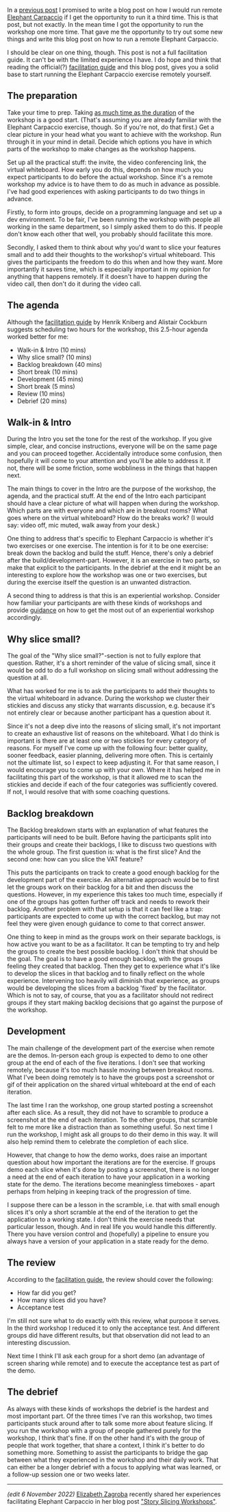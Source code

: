 <!--
.. title: How to run a remote Elephant Carpaccio
.. slug: how-to-run-a-remote-elephant-carpaccio
.. date: 2021-11-28 13:35:16 UTC+01:00
.. tags: workshop, elephant carpaccio, small steps, agile, facilitation
.. category: workshop
.. link: 
.. description:
.. type: text
-->


In a [previous post](link://slug/two-times-remote-elephant-carpaccio) I promised to write a blog post on how I would run remote [Elephant Carpaccio](https://web.archive.org/web/20171114154855/http://alistair.cockburn.us/Elephant+Carpaccio+exercise) if I get the opportunity to run it a third time. This is that post, but not exactly. In the mean time I got the opportunity to run the workshop one more time. That gave me the opportunity to try out some new things and write this blog post on how to run a remote Elephant Carpaccio.

I should be clear on one thing, though. This post is not a full facilitation guide. It can't be with the limited experience I have. I do hope and think that reading the official(?) [facilitation guide](https://docs.google.com/document/d/1TCuuu-8Mm14oxsOnlk8DqfZAA1cvtYu9WGv67Yj_sSk/pub) and this blog post, gives you a solid base to start running the Elephant Carpaccio exercise remotely yourself.


## The preparation
Take your time to prep. Taking [as much time as the duration](link://slug/lessons-learned-after-facilitating-elephant-carpaccio#take-your-time-for-the-before-and-after) of the workshop is a good start. (That's assuming you are already familiar with the Elephant Carpaccio exercise, though. So if you're not, do that first.) Get a clear picture in your head what you want to achieve with the workshop. Run through it in your mind in detail. Decide which options you have in which parts of the workshop to make changes as the workshop happens.

<!-- TEASER_END -->

Set up all the practical stuff: the invite, the video conferencing link, the virtual whiteboard. How early you do this, depends on how much you expect participants to do before the actual workshop. Since it's a remote workshop my advice is to have them to do as much in advance as possible. I've had good experiences with asking participants to do two things in advance.

Firstly, to form into groups, decide on a programming language and set up a dev environment. To be fair, I've been running the workshop with people all working in the same department, so I simply asked them to do this. If people don't know each other that well, you probably should facilitate this more.

Secondly, I asked them to think about why you'd want to slice your features small and to add their thoughts to the workshop's virtual whiteboard. This gives the participants the freedom to do this when and how they want. More importantly it saves time, which is especially important in my opinion for anything that happens remotely. If it doesn't have to happen during the video call, then don't do it during the video call.


## The agenda
Although the [facilitation guide](https://docs.google.com/document/d/1TCuuu-8Mm14oxsOnlk8DqfZAA1cvtYu9WGv67Yj_sSk/pub) by  Henrik Kniberg and Alistair Cockburn suggests scheduling two hours for the workshop, this 2.5-hour agenda worked better for me:

- Walk-in & Intro (10 mins)
- Why slice small? (10 mins)
- Backlog breakdown (40 mins)
- Short break (10 mins)
- Development (45 mins)
- Short break (5 mins)
- Review (10 mins)
- Debrief (20 mins)


## Walk-in & Intro
During the Intro you set the tone for the rest of the workshop. If you give simple, clear, and concise instructions, everyone will be on the same page and you can proceed together. Accidentally introduce some confusion, then hopefully it will come to your attention and you'll be able to address it. If not, there will be some friction, some wobbliness in the things that happen next.

The main things to cover in the Intro are the purpose of the workshop, the agenda, and the practical stuff. At the end of the Intro each participant should have a clear picture of what will happen when during the workshop. Which parts are with everyone and which are in breakout rooms? What goes where on the virtual whiteboard? How do the breaks work? (I would say: video off, mic muted, walk away from your desk.)

One thing to address that's specific to Elephant Carpaccio is whether it's two exercises or one exercise. The intention is for it to be one exercise: break down the backlog and build the stuff. Hence, there's only a debrief after the build/development-part. However, it is an exercise in two parts, so make that explicit to the participants. In the debrief at the end it might be an interesting to explore how the workshop was one or two exercises, but during the exercise itself the question is an unwanted distraction.

A second thing to address is that this is an experiential workshop. Consider how familiar your participants are with these kinds of workshops and provide [guidance](link://slug/lessons-learned-after-facilitating-elephant-carpaccio#guidance-on-experiential-workshops) on how to get the most out of an experiential workshop accordingly.


## Why slice small?
The goal of the "Why slice small?"-section is not to fully explore that question. Rather, it's a short reminder of the value of slicing small, since it would be odd to do a full workshop on slicing small without addressing the question at all.

What has worked for me is to ask the participants to add their thoughts to the virtual whiteboard in advance. During the workshop we cluster their stickies and discuss any sticky that warrants discussion, e.g. because it's not entirely clear or because another participant has a question about it.

Since it's not a deep dive into the reasons of slicing small, it's not important to create an exhaustive list of reasons on the whiteboard. What I do think is important is there are at least one or two stickies for every category of reasons. For myself I've come up with the following four: better quality, sooner feedback, easier planning, delivering more often. This is certainly not the ultimate list, so I expect to keep adjusting it. For that same reason, I would encourage you to come up with your own. Where it has helped me in facilitating this part of the workshop, is that it allowed me to scan the stickies and decide if each of the four categories was sufficiently covered. If not, I would resolve that with some coaching questions.


## Backlog breakdown
The Backlog breakdown starts with an explanation of what features the participants will need to be built. Before having the participants split into their groups and create their backlogs, I like to discuss two questions with the whole group. The first question is: what is the first slice? And the second one: how can you slice the VAT feature?

This puts the participants on track to create a good enough backlog for the development part of the exercise. An alternative approach would be to first let the groups work on their backlog for a bit and then discuss the questions. However, in my experience this takes too much time, especially if one of the groups has gotten further off track and needs to rework their backlog. Another problem with that setup is that it can feel like a trap: participants are expected to come up with the correct backlog, but may not feel they were given enough guidance to come to that correct answer.

One thing to keep in mind as the groups work on their separate backlogs, is how active you want to be as a facilitator. It can be tempting to try and help the groups to create the best possible backlog. I don't think that should be the goal. The goal is to have a good enough backlog, with the groups feeling they created that backlog. Then they get to experience what it's like to develop the slices in that backlog and to finally reflect on the whole experience. Intervening too heavily will diminish that experience, as groups would be developing the slices from a backlog 'fixed' by the facilitator. Which is not to say, of course, that you as a facilitator should not redirect groups if they start making backlog decisions that go against the purpose of the workshop.


## Development
The main challenge of the development part of the exercise when remote are the demos. In-person each group is expected to demo to one other group at the end of each of the five iterations. I don't see that working remotely, because it's too much hassle moving between breakout rooms. What I've been doing remotely is to have the groups post a screenshot or gif of their application on the shared virtual whiteboard at the end of each iteration.

The last time I ran the workshop, one group started posting a screenshot after each slice. As a result, they did not have to scramble to produce a screenshot at the end of each iteration. To the other groups, that scramble felt to me more like a distraction than as something useful. So next time I run the workshop, I might ask all groups to do their demo in this way. It will also help remind them to celebrate the completion of each slice.

However, that change to how the demo works, does raise an important question about how important the iterations are for the exercise. If groups demo each slice when it's done by posting a screenshot, there is no longer a need at the end of each iteration to have your application in a working state for the demo. The iterations become meaningless timeboxes - apart perhaps from helping in keeping track of the progression of time.

I suppose there can be a lesson in the scramble, i.e. that with small enough slices it's only a short scramble at the end of the iteration to get the application to a working state. I don't think the exercise needs that particular lesson, though. And in real life you would handle this differently. There you have version control and (hopefully) a pipeline to ensure you always have a version of your application in a state ready for the demo.


## The review
According to the [facilitation guide](https://docs.google.com/document/d/1TCuuu-8Mm14oxsOnlk8DqfZAA1cvtYu9WGv67Yj_sSk/pub), the review should cover the following:

- How far did you get?
- How many slices did you have?
- Acceptance test

I'm still not sure what to do exactly with this review, what purpose it serves. In the third workshop I reduced it to only the acceptance test. And different groups did have different results, but that observation did not lead to an interesting discussion.

Next time I think I'll ask each group for a short demo (an advantage of screen sharing while remote) and to execute the acceptance test as part of the demo.


## The debrief
As always with these kinds of workshops the debrief is the hardest and most important part. Of the three times I've ran this workshop, two times participants stuck around after to talk some more about feature slicing. If you run the workshop with a group of people gathered purely for the workshop, I think that's fine. If on the other hand it's with the group of people that work together, that share a context, I think it's better to do something more. Something to assist the participants to bridge the gap between what they experienced in the workshop and their daily work. That can either be a longer debrief with a focus to applying what was learned, or a follow-up session one or two weeks later.

----

*(edit 6 November 2022)* [Elizabeth Zagroba](https://elizabethzagroba.com/) recently shared her experiences facilitating Elephant Carpaccio in her blog post ["Story Slicing Workshops"](https://elizabethzagroba.com/posts/2022/10_31_story_slicing_workshops/).
